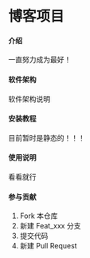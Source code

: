 # 博客项目

#### 介绍
一直努力成为最好！

#### 软件架构
软件架构说明


#### 安装教程
目前暂时是静态的！！！

#### 使用说明

看看就行

#### 参与贡献

1.  Fork 本仓库
2.  新建 Feat_xxx 分支
3.  提交代码
4.  新建 Pull Request


